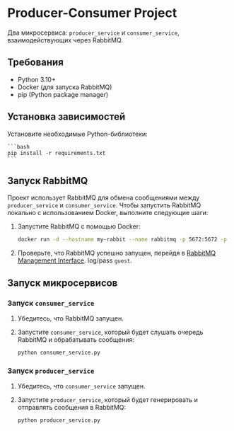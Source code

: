# Producer-Consumer Project

Два микросервиса: `producer_service` и `consumer_service`, взаимодействующих через RabbitMQ.

## Требования

- Python 3.10+
- Docker (для запуска RabbitMQ)
- pip (Python package manager)

## Установка зависимостей

Установите необходимые Python-библиотеки:

    ```bash
    pip install -r requirements.txt
    ```

## Запуск RabbitMQ

Проект использует RabbitMQ для обмена сообщениями между `producer_service` и `consumer_service`. Чтобы запустить RabbitMQ локально с использованием Docker, выполните следующие шаги:

1. Запустите RabbitMQ с помощью Docker:

    ```bash
    docker run -d --hostname my-rabbit --name rabbitmq -p 5672:5672 -p 15672:15672 rabbitmq:3-management
    ```

2. Проверьте, что RabbitMQ успешно запущен, перейдя в [RabbitMQ Management Interface](http://localhost:15672/). log/pass `guest`.

## Запуск микросервисов

### Запуск `consumer_service`

1. Убедитесь, что RabbitMQ запущен.
2. Запустите `consumer_service`, который будет слушать очередь RabbitMQ и обрабатывать сообщения:

    ```bash
    python consumer_service.py
    ```

### Запуск `producer_service`

1. Убедитесь, что `consumer_service` запущен.
2. Запустите `producer_service`, который будет генерировать и отправлять сообщения в RabbitMQ:

    ```bash
    python producer_service.py
    ```


